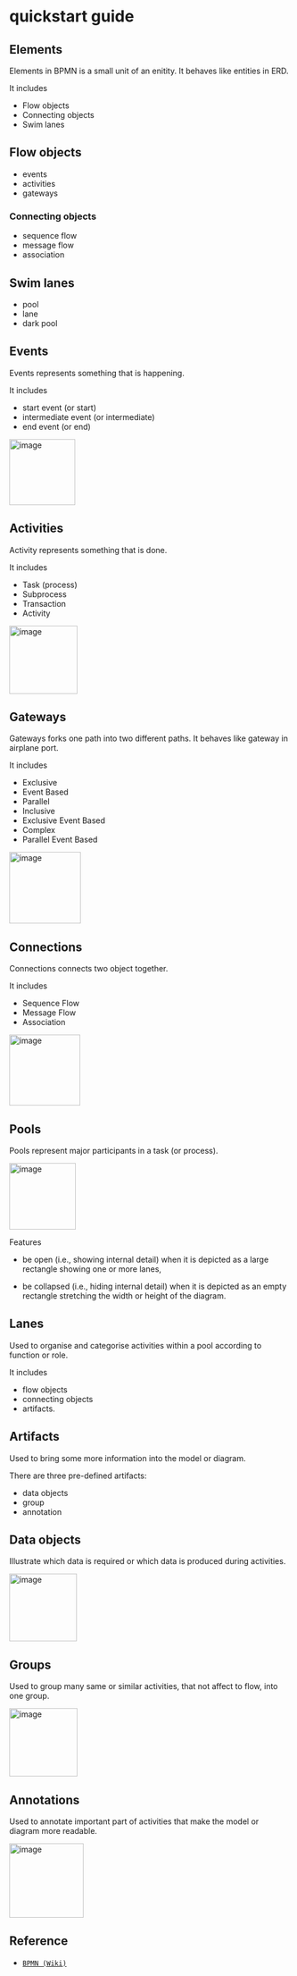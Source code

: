 # quickstart guide
## Elements
Elements in BPMN is a small unit of an enitity. It behaves like entities in ERD.

It includes 

+ Flow objects
+ Connecting objects
+ Swim lanes
  
## Flow objects
+ events
+ activities
+ gateways

### Connecting objects
+ sequence flow
+ message flow
+ association

## Swim lanes
+ pool
+ lane
+ dark pool

## Events
Events represents something that is happening.

It includes

+ start event (or start)
+ intermediate event (or intermediate)
+ end event (or end)

<img width="118" alt="image" src="https://github.com/user-attachments/assets/584f639a-fe0d-4e84-abc5-f3fbe60b21f8" />

## Activities
Activity represents something that is done.

It includes

+ Task (process)
+ Subprocess
+ Transaction
+ Activity

<img width="122" alt="image" src="https://github.com/user-attachments/assets/062c2251-c4d8-4081-8380-7a311489f678" />

## Gateways
Gateways forks one path into two different paths. It behaves like gateway in airplane port.

It includes

+ Exclusive
+ Event Based
+ Parallel
+ Inclusive
+ Exclusive Event Based
+ Complex
+ Parallel Event Based

<img width="128" alt="image" src="https://github.com/user-attachments/assets/5cf232f6-70e3-4db5-8e40-72480f493369" />

## Connections
Connections connects two object together.

It includes

+ Sequence Flow
+ Message Flow
+ Association

<img width="127" alt="image" src="https://github.com/user-attachments/assets/e5f2f8de-91cc-4994-a494-a77b284c8fff" />

## Pools
Pools represent major participants in a task (or process).

<img width="119" alt="image" src="https://github.com/user-attachments/assets/2df6b9b3-32ae-4357-8a72-e977f588b48c" />

Features
 
+ be open (i.e., showing internal detail) when it is depicted as a large rectangle showing one or more lanes,

+ be collapsed (i.e., hiding internal detail) when it is depicted as an empty rectangle stretching the width or height of the diagram.

## Lanes
Used to organise and categorise activities within a pool according to function or role.

It includes

+ flow objects
+ connecting objects
+ artifacts.

## Artifacts
Used to bring some more information into the model or diagram.

There are three pre-defined artifacts:

+ data objects
+ group
+ annotation

## Data objects
Illustrate which data is required or which data is produced during activities.

<img width="121" alt="image" src="https://github.com/user-attachments/assets/ad42092b-8eaa-4a5e-a83c-2d32c5a9ae5f" />

## Groups
Used to group many same or similar activities, that not affect to flow, into one group.

<img width="122" alt="image" src="https://github.com/user-attachments/assets/ddef269d-1640-4bce-9763-bdfbb8992700" />

## Annotations
Used to annotate important part of activities that make the model or diagram more readable.

<img width="133" alt="image" src="https://github.com/user-attachments/assets/eb652dcd-37d2-47a0-a4c6-be5e0b1fd640" />

## Reference
+ [`BPMN (Wiki)`](https://en.wikipedia.org/wiki/Business_Process_Model_and_Notation)
